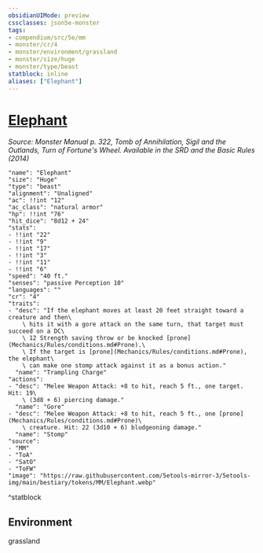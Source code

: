 ```yaml
---
obsidianUIMode: preview
cssclasses: json5e-monster
tags:
- compendium/src/5e/mm
- monster/cr/4
- monster/environment/grassland
- monster/size/huge
- monster/type/beast
statblock: inline
aliases: ["Elephant"]
---
```

# [Elephant](Mechanics\bestiary\beast/elephant.md)
*Source: Monster Manual p. 322, Tomb of Annihilation, Sigil and the Outlands, Turn of Fortune's Wheel. Available in the <span title='Systems Reference Document (5.1)'>SRD</span> and the Basic Rules (2014)*  

```statblock
"name": "Elephant"
"size": "Huge"
"type": "beast"
"alignment": "Unaligned"
"ac": !!int "12"
"ac_class": "natural armor"
"hp": !!int "76"
"hit_dice": "8d12 + 24"
"stats":
- !!int "22"
- !!int "9"
- !!int "17"
- !!int "3"
- !!int "11"
- !!int "6"
"speed": "40 ft."
"senses": "passive Perception 10"
"languages": ""
"cr": "4"
"traits":
- "desc": "If the elephant moves at least 20 feet straight toward a creature and then\
    \ hits it with a gore attack on the same turn, that target must succeed on a DC\
    \ 12 Strength saving throw or be knocked [prone](Mechanics/Rules/conditions.md#Prone).\
    \ If the target is [prone](Mechanics/Rules/conditions.md#Prone), the elephant\
    \ can make one stomp attack against it as a bonus action."
  "name": "Trampling Charge"
"actions":
- "desc": "Melee Weapon Attack: +8 to hit, reach 5 ft., one target. Hit: 19\
    \ (3d8 + 6) piercing damage."
  "name": "Gore"
- "desc": "Melee Weapon Attack: +8 to hit, reach 5 ft., one [prone](Mechanics/Rules/conditions.md#Prone)\
    \ creature. Hit: 22 (3d10 + 6) bludgeoning damage."
  "name": "Stomp"
"source":
- "MM"
- "ToA"
- "SatO"
- "ToFW"
"image": "https://raw.githubusercontent.com/5etools-mirror-3/5etools-img/main/bestiary/tokens/MM/Elephant.webp"
```
^statblock

## Environment

grassland